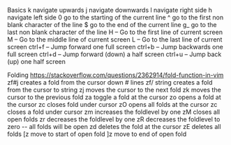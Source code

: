 Basics
k navigate upwards
j navigate downwards
l navigate right side
h navigate left side
0 go to the starting of the current line
^ go to the first non blank character of the line
$ go to the end of the current line
g_ go to the last non blank character of the line
H – Go to the first line of current screen
M – Go to the middle line of current screen
L – Go to the last line of current screen
ctrl+f – Jump forward one full screen
ctrl+b – Jump backwards one full screen
ctrl+d – Jump forward (down) a half screen
ctrl+u – Jump back (up) one half screen

Folding
https://stackoverflow.com/questions/2362914/fold-function-in-vim
zf#j creates a fold from the cursor down # lines
zf/ string creates a fold from the cursor to string
zj moves the cursor to the next fold
zk moves the cursor to the previous fold
za toggle a fold at the cursor
zo opens a fold at the cursor
zc closes fold under cursor
zO opens all folds at the cursor
zc closes a fold under cursor
zm increases the foldlevel by one
zM closes all open folds
zr decreases the foldlevel by one
zR decreases the foldlevel to zero -- all folds will be open
zd deletes the fold at the cursor
zE deletes all folds
[z move to start of open fold
]z move to end of open fold
